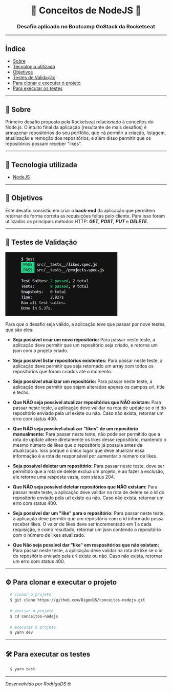 <h1 align="center">
  🚀 Conceitos de NodeJS 🚀
</h1>

<h3 align="center">
Desafio aplicado no Bootcamp GoStack da Rocketseat
</h3>

---

## Índice

- [Sobre](#-sobre)
- [Tecnologia utilizada](#-tecnologia-utilizada)
- [Objetivos](#-objetivos)
- [Testes de Validação](#-testes-de-validação)
- [Para clonar e executar o projeto](#-para-clonar-e-executar-o-projeto)
- [Para executar os testes](#-para-executar-os-testes)


---

## 🔖 Sobre

Primeiro desafio proposto pela Rocketseat relacionado à conceitos do Node.js. O intuito final da aplicação (resultante de mais desafios) é armazenar repositórios do seu portfólio, que irá permitir a criação, listagem, atualização e remoção dos repositórios, e além disso permitir que os repositórios possam receber "likes".

---

## 🚀 Tecnologia utilizada

- [NodeJS](https://nodejs.org/en/)

---

## 🎯 Objetivos

Este desafio consistiu em criar o **back-end** da aplicação que permitem retornar de forma correta as requisições feitas pelo cliente. Para isso foram utilizados os principais métodos HTTP: ***GET***, ***POST***, ***PUT*** e ***DELETE***.

---

## 📝 Testes de Validação

<img src="paraReadme.JPG">

Para que o desafio seja válido, a aplicação teve que passar por nove testes, que são eles:

- **Seja possível criar um novo repositório:**
Para passar neste teste, a aplicação deve permitir que um repositório seja criado, e retorne um json com o projeto criado.

- **Seja possível listar repositórios existentes:**
Para passar neste teste, a aplicação deve permitir que seja retornado um array com todos os repositórios que foram criados até o momento.

- **Seja possível atualizar um repositório:**
Para passar neste teste, a aplicação deve permitir que sejam alterados apenas os campos url, title e techs.

- **Que NÃO seja possível atualizar repositórios que NÃO existam:**
Para passar neste teste, a aplicação deve validar na rota de update se o id do repositório enviado pela url existe ou não. Caso não exista, retornar um erro com status 400.

- **Que NÃO seja possível atualizar "likes" de um repositório manualmente:**
Para passar neste teste, não pode ser permitido que a rota de update altere diretamente os likes desse repositório, mantendo o mesmo número de likes que o repositório já possuia antes da atualização. Isso porque o único lugar que deve atualizar essa informação é a rota de responsável por aumentar o número de likes.

- **Seja possível deletar um repositório:**
Para passar neste teste, deve ser permitido que a rota de delete exclua um projeto, e ao fazer a exclusão, ele retorne uma resposta vazia, com status 204.

- **Que NÃO seja possível deletar repositórios que NÃO existam:**
Para passar neste teste, a aplicação deve validar na rota de delete se o id do repositório enviado pela url existe ou não. Caso não exista, retornar um erro com status 400.

- **Seja possível dar um "like" para o repositório:**
Para passar neste teste, a aplicação deve permitir que um repositório com o id informado possa receber likes. O valor de likes deve ser incrementado em 1 a cada requisição, e como resultado, retornar um json contendo o repositório com o número de likes atualizado.

- **Que Não seja possível dar "like" em respositórios que não existam:**
Para passar neste teste, a aplicação deve validar na rota de like se o id do repositório enviado pela url existe ou não. Caso não exista, retornar um erro com status 400.

---

## ⚙ Para clonar e executar o projeto

```bash
  # clonar o projeto
  $ git clone https://github.com/DigooDS/conceitos-nodejs.git

  # acessar o projeto
  $ cd conceitos-nodejs

  # executar o projeto
  $ yarn dev
```

---

## 🛠 Para executar os testes

```bash
  $ yarn test
```

---

<i>Desenvolvido por RodrigoDS</i> 🤓
